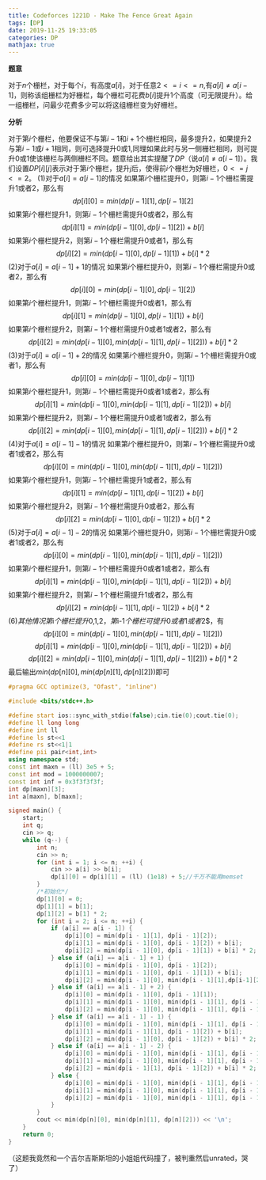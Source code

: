 ```yaml
---
title: Codeforces 1221D - Make The Fence Great Again
tags: [DP]
date: 2019-11-25 19:33:05
categories: DP
mathjax: true
---
```


**题意**

对于$n$个栅栏，对于每个$i$，有高度$a[i]$，对于任意$2<=i<=n$,有$a[i]\not=a[i-1]$，则称该组栅栏为好栅栏，每个栅栏可花费$b[i]$提升$1$个高度（可无限提升）。给一组栅栏，问最少花费多少可以将这组栅栏变为好栅栏。

<!--more-->

**分析**

对于第$i$个栅栏，他要保证不与第$i-1$和$i+1$个栅栏相同，最多提升$2$，如果提升$2$与第$i-1$或$i+1$相同，则可选择提升$0$或$1$,同理如果此时与另一侧栅栏相同，则可提升$0$或$1$使该栅栏与两侧栅栏不同。题意给出其实提醒了$DP$（说$a[i]\not= a[i-1]$）。我们设置$DP[i][j]$表示对于第$i$个栅栏，提升$j$后，使得前$i$个栅栏为好栅栏，$0<=j<=2$。
$(1)$对于$a[i]=a[i-1]$的情况
如果第$i$个栅栏提升$0$，则第$i-1$个栅栏需提升$1$或者$2$，那么有
$$
dp[i][0] = min(dp[i - 1][1], dp[i - 1][2]
$$
如果第$i$个栅栏提升$1$，则第$i-1$个栅栏需提升$0$或者$2$，那么有
$$
dp[i][1] = min(dp[i - 1][0], dp[i - 1][2]) + b[i]
$$
如果第$i$个栅栏提升$2$，则第$i-1$个栅栏需提升$0$或者$1$，那么有
$$
dp[i][2] = min(dp[i - 1][0], dp[i - 1][1]) + b[i] * 2
$$
$(2)$对于$a[i]=a[i-1]+1$的情况
如果第$i$个栅栏提升$0$，则第$i-1$个栅栏需提升$0$或者$2$，那么有
$$
dp[i][0] = min(dp[i - 1][0], dp[i - 1][2])
$$
如果第$i$个栅栏提升$1$，则第$i-1$个栅栏需提升$0$或者$1$，那么有
$$
dp[i][1] = min(dp[i - 1][0], dp[i - 1][1]) + b[i]
$$
如果第$i$个栅栏提升$2$，则第$i-1$个栅栏需提升$0$或者$1$或者$2$，那么有
$$
dp[i][2] = min(dp[i - 1][0], min(dp[i - 1][1],dp[i-1][2])) + b[i] * 2
$$
$(3)$对于$a[i]=a[i-1]+2$的情况
如果第$i$个栅栏提升$0$，则第$i-1$个栅栏需提升$0$或者$1$，那么有
$$
dp[i][0] = min(dp[i - 1][0], dp[i - 1][1])
$$
如果第$i$个栅栏提升$1$，则第$i-1$个栅栏需提升$0$或者$1$或者$2$，那么有
$$
dp[i][1] = min(dp[i - 1][0], min(dp[i - 1][1], dp[i - 1][2])) + b[i]
$$
如果第$i$个栅栏提升$2$，则第$i-1$个栅栏需提升$0$或者$1$或者$2$，那么有
$$
dp[i][2] = min(dp[i - 1][0], min(dp[i - 1][1], dp[i - 1][2])) + b[i] * 2
$$
$(4)$对于$a[i]=a[i-1]-1$的情况
如果第$i$个栅栏提升$0$，则第$i-1$个栅栏需提升$0$或者$1$或者$2$，那么有
$$
dp[i][0] = min(dp[i - 1][0], min(dp[i - 1][1], dp[i - 1][2]))
$$
如果第$i$个栅栏提升$1$，则第$i-1$个栅栏需提升$1$或者$2$，那么有
$$
dp[i][1] = min(dp[i - 1][1], dp[i - 1][2]) + b[i]
$$
如果第$i$个栅栏提升$2$，则第$i-1$个栅栏需提升$0$或者$2$，那么有
$$
dp[i][2] = min(dp[i - 1][0], dp[i - 1][2]) + b[i] * 2
$$
$(5)$对于$a[i]=a[i-1]-2$的情况
如果第$i$个栅栏提升$0$，则第$i-1$个栅栏需提升$0$或者$1$或者$2$，那么有
$$
dp[i][0] = min(dp[i - 1][0], min(dp[i - 1][1], dp[i - 1][2]))
$$
如果第$i$个栅栏提升$1$，则第$i-1$个栅栏需提升$0$或者$1$或者$2$，那么有
$$
dp[i][1] = min(dp[i - 1][0], min(dp[i - 1][1], dp[i - 1][2])) + b[i]
$$
如果第$i$个栅栏提升$2$，则第$i-1$个栅栏需提升$1$或者$2$，那么有
$$
dp[i][2] = min(dp[i - 1][1], dp[i - 1][2]) + b[i] * 2
$$
$(6)其他情况
第$i$个栅栏提升$0,1,2$，第$i-1$个栅栏可提升$0$或者$1$或者$2$，有
$$
dp[i][0] = min(dp[i - 1][0], min(dp[i - 1][1], dp[i - 1][2]))
$$
$$
dp[i][1] = min(dp[i - 1][0], min(dp[i - 1][1], dp[i - 1][2])) + b[i]
$$
$$
dp[i][2] = min(dp[i - 1][0], min(dp[i - 1][1], dp[i - 1][2])) + b[i] * 2
$$
最后输出$min(dp[n][0], min(dp[n][1], dp[n][2]))$即可

```cpp
#pragma GCC optimize(3, "Ofast", "inline")

#include <bits/stdc++.h>

#define start ios::sync_with_stdio(false);cin.tie(0);cout.tie(0);
#define ll long long
#define int ll
#define ls st<<1
#define rs st<<1|1
#define pii pair<int,int>
using namespace std;
const int maxn = (ll) 3e5 + 5;
const int mod = 1000000007;
const int inf = 0x3f3f3f3f;
int dp[maxn][3];
int a[maxn], b[maxn];

signed main() {
    start;
    int q;
    cin >> q;
    while (q--) {
        int n;
        cin >> n;
        for (int i = 1; i <= n; ++i) {
            cin >> a[i] >> b[i];
            dp[i][0] = dp[i][1] = (ll) (1e18) + 5;//千万不能用memset
        }
        /*初始化*/
        dp[1][0] = 0;
        dp[1][1] = b[1];
        dp[1][2] = b[1] * 2;
        for (int i = 2; i <= n; ++i) {
            if (a[i] == a[i - 1]) {
                dp[i][0] = min(dp[i - 1][1], dp[i - 1][2]);
                dp[i][1] = min(dp[i - 1][0], dp[i - 1][2]) + b[i];
                dp[i][2] = min(dp[i - 1][0], dp[i - 1][1]) + b[i] * 2;
            } else if (a[i] == a[i - 1] + 1) {
                dp[i][0] = min(dp[i - 1][0], dp[i - 1][2]);
                dp[i][1] = min(dp[i - 1][0], dp[i - 1][1]) + b[i];
                dp[i][2] = min(dp[i - 1][0], min(dp[i - 1][1],dp[i-1][2])) + b[i] * 2;
            } else if (a[i] == a[i - 1] + 2) {
                dp[i][0] = min(dp[i - 1][0], dp[i - 1][1]);
                dp[i][1] = min(dp[i - 1][0], min(dp[i - 1][1], dp[i - 1][2])) + b[i];
                dp[i][2] = min(dp[i - 1][0], min(dp[i - 1][1], dp[i - 1][2])) + b[i] * 2;
            } else if (a[i] == a[i - 1] - 1) {
                dp[i][0] = min(dp[i - 1][0], min(dp[i - 1][1], dp[i - 1][2]));
                dp[i][1] = min(dp[i - 1][1], dp[i - 1][2]) + b[i];
                dp[i][2] = min(dp[i - 1][0], dp[i - 1][2]) + b[i] * 2;
            } else if (a[i] == a[i - 1] - 2) {
                dp[i][0] = min(dp[i - 1][0], min(dp[i - 1][1], dp[i - 1][2]));
                dp[i][1] = min(dp[i - 1][0], min(dp[i - 1][1], dp[i - 1][2])) + b[i];
                dp[i][2] = min(dp[i - 1][1], dp[i - 1][2]) + b[i] * 2;
            } else {
                dp[i][0] = min(dp[i - 1][0], min(dp[i - 1][1], dp[i - 1][2]));
                dp[i][1] = min(dp[i - 1][0], min(dp[i - 1][1], dp[i - 1][2])) + b[i];
                dp[i][2] = min(dp[i - 1][0], min(dp[i - 1][1], dp[i - 1][2])) + b[i] * 2;
            }
        }
        cout << min(dp[n][0], min(dp[n][1], dp[n][2])) << '\n';
    }
    return 0;
}
```
（这题我竟然和一个吉尔吉斯斯坦的小姐姐代码撞了，被判重然后unrated，哭了）

